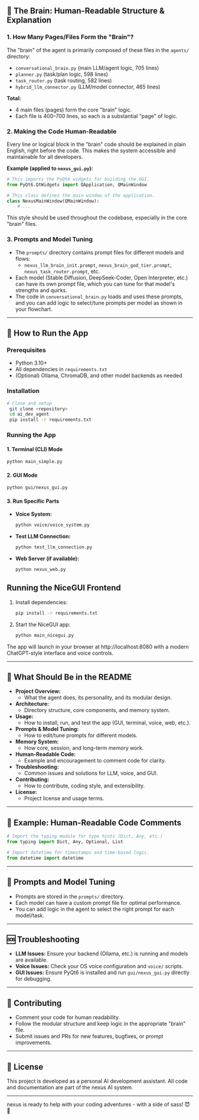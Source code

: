 ## 🧠 The Brain: Human-Readable Structure & Explanation

### 1. How Many Pages/Files Form the "Brain"?

The "brain" of the agent is primarily composed of these files in the `agents/` directory:

- `conversational_brain.py` (main LLM/agent logic, 705 lines)
- `planner.py` (task/plan logic, 598 lines)
- `task_router.py` (task routing, 582 lines)
- `hybrid_llm_connector.py` (LLM/model connector, 465 lines)

**Total:**

- 4 main files (pages) form the core "brain" logic.
- Each file is 400–700 lines, so each is a substantial "page" of logic.

### 2. Making the Code Human-Readable

Every line or logical block in the "brain" code should be explained in plain English, right before the code. This makes the system accessible and maintainable for all developers.

**Example (applied to `nexus_gui.py`):**

```python
# This imports the PyQt6 widgets for building the GUI.
from PyQt6.QtWidgets import QApplication, QMainWindow

# This class defines the main window of the application.
class NexusMainWindow(QMainWindow):
    # ...
```

This style should be used throughout the codebase, especially in the core "brain" files.

### 3. Prompts and Model Tuning

- The `prompts/` directory contains prompt files for different models and flows:
  - `nexus_llm_brain_init.prompt`, `nexus_brain_god_tier.prompt`, `nexus_task_router.prompt`, etc.
- Each model (Stable Diffusion, DeepSeek-Coder, Open Interpreter, etc.) can have its own prompt file, which you can tune for that model's strengths and quirks.
- The code in `conversational_brain.py` loads and uses these prompts, and you can add logic to select/tune prompts per model as shown in your flowchart.

---

## 🚀 How to Run the App

### Prerequisites

- Python 3.10+
- All dependencies in `requirements.txt`
- (Optional) Ollama, ChromaDB, and other model backends as needed

### Installation

```bash
# Clone and setup
 git clone <repository>
 cd ai_dev_agent
 pip install -r requirements.txt
```

### Running the App

#### 1. Terminal (CLI) Mode

```bash
python main_simple.py
```

#### 2. GUI Mode

```bash
python gui/nexus_gui.py
```

#### 3. Run Specific Parts

- **Voice System:**
  ```bash
  python voice/voice_system.py
  ```
- **Test LLM Connection:**
  ```bash
  python test_llm_connection.py
  ```
- **Web Server (if available):**
  ```bash
  python nexus_web.py
  ```

## Running the NiceGUI Frontend

1. Install dependencies:
   ```bash
   pip install -r requirements.txt
   ```
2. Start the NiceGUI app:
   ```bash
   python main_nicegui.py
   ```

The app will launch in your browser at http://localhost:8080 with a modern ChatGPT-style interface and voice controls.

---

## 📁 What Should Be in the README

- **Project Overview:**
  - What the agent does, its personality, and its modular design.
- **Architecture:**
  - Directory structure, core components, and memory system.
- **Usage:**
  - How to install, run, and test the app (GUI, terminal, voice, web, etc.).
- **Prompts & Model Tuning:**
  - How to edit/tune prompts for different models.
- **Memory System:**
  - How core, session, and long-term memory work.
- **Human-Readable Code:**
  - Example and encouragement to comment code for clarity.
- **Troubleshooting:**
  - Common issues and solutions for LLM, voice, and GUI.
- **Contributing:**
  - How to contribute, coding style, and extensibility.
- **License:**
  - Project license and usage terms.

---

## 📝 Example: Human-Readable Code Comments

```python
# Import the typing module for type hints (Dict, Any, etc.)
from typing import Dict, Any, Optional, List

# Import datetime for timestamps and time-based logic.
from datetime import datetime
```

---

## 🤖 Prompts and Model Tuning

- Prompts are stored in the `prompts/` directory.
- Each model can have a custom prompt file for optimal performance.
- You can add logic in the agent to select the right prompt for each model/task.

---

## 🆘 Troubleshooting

- **LLM Issues:** Ensure your backend (Ollama, etc.) is running and models are available.
- **Voice Issues:** Check your OS voice configuration and `voice/` scripts.
- **GUI Issues:** Ensure PyQt6 is installed and run `gui/nexus_gui.py` directly for debugging.

---

## 🤝 Contributing

- Comment your code for human readability.
- Follow the modular structure and keep logic in the appropriate "brain" file.
- Submit issues and PRs for new features, bugfixes, or prompt improvements.

---

## 📄 License

This project is developed as a personal AI development assistant. All code and documentation are part of the nexus AI system.

---

nexus is ready to help with your coding adventures - with a side of sass! 😈🚀
